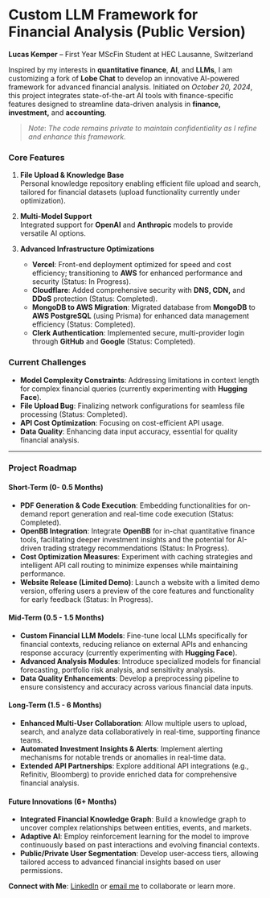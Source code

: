 # Custom LLM Framework for Financial Analysis (Public Version)

**Lucas Kemper** – First Year MScFin Student at HEC Lausanne, Switzerland

Inspired by my interests in **quantitative finance**, **AI**, and **LLMs**, I am customizing a fork of **Lobe Chat** to develop an innovative AI-powered framework for advanced financial analysis. Initiated on *October 20, 2024*, this project integrates state-of-the-art AI tools with finance-specific features designed to streamline data-driven analysis in **finance, investment,** and **accounting**.

> *Note*: *The code remains private to maintain confidentiality as I refine and enhance this framework.*

### Core Features
1. **File Upload & Knowledge Base**  
   Personal knowledge repository enabling efficient file upload and search, tailored for financial datasets (upload functionality currently under optimization).
   
2. **Multi-Model Support**  
   Integrated support for **OpenAI** and **Anthropic** models to provide versatile AI options.

3. **Advanced Infrastructure Optimizations**
   - **Vercel**: Front-end deployment optimized for speed and cost efficiency; transitioning to **AWS** for enhanced performance and security (Status: In Progress).
   - **Cloudflare**: Added comprehensive security with **DNS, CDN,** and **DDoS** protection (Status: Completed).
   - **MongoDB to AWS Migration**: Migrated database from **MongoDB** to **AWS PostgreSQL** (using Prisma) for enhanced data management efficiency (Status: Completed).
   - **Clerk Authentication**: Implemented secure, multi-provider login through **GitHub** and **Google** (Status: Completed).

### Current Challenges
- **Model Complexity Constraints**: Addressing limitations in context length for complex financial queries (currently experimenting with **Hugging Face**).
- **File Upload Bug**: Finalizing network configurations for seamless file processing (Status: Completed).
- **API Cost Optimization**: Focusing on cost-efficient API usage.
- **Data Quality**: Enhancing data input accuracy, essential for quality financial analysis.

---

### Project Roadmap

#### Short-Term (0- 0.5 Months)
   - **PDF Generation & Code Execution**: Embedding functionalities for on-demand report generation and real-time code execution (Status: Completed).
   - **OpenBB Integration**: Integrate **OpenBB** for in-chat quantitative finance tools, facilitating deeper investment insights and the potential for AI-driven trading strategy recommendations (Status: In Progress).
   - **Cost Optimization Measures**: Experiment with caching strategies and intelligent API call routing to minimize expenses while maintaining performance.
   - **Website Release (Limited Demo)**: Launch a website with a limited demo version, offering users a preview of the core features and functionality for early feedback (Status: In Progress).


#### Mid-Term (0.5 - 1.5 Months)
   - **Custom Financial LLM Models**: Fine-tune local LLMs specifically for financial contexts, reducing reliance on external APIs and enhancing response accuracy (currently experimenting with **Hugging Face**).
   - **Advanced Analysis Modules**: Introduce specialized models for financial forecasting, portfolio risk analysis, and sensitivity analysis.
   - **Data Quality Enhancements**: Develop a preprocessing pipeline to ensure consistency and accuracy across various financial data inputs.

#### Long-Term (1.5 - 6 Months)
   - **Enhanced Multi-User Collaboration**: Allow multiple users to upload, search, and analyze data collaboratively in real-time, supporting finance teams.
   - **Automated Investment Insights & Alerts**: Implement alerting mechanisms for notable trends or anomalies in real-time data.
   - **Extended API Partnerships**: Explore additional API integrations (e.g., Refinitiv, Bloomberg) to provide enriched data for comprehensive financial analysis.

#### Future Innovations (6+ Months)
   - **Integrated Financial Knowledge Graph**: Build a knowledge graph to uncover complex relationships between entities, events, and markets.
   - **Adaptive AI**: Employ reinforcement learning for the model to improve continuously based on past interactions and evolving financial contexts.
   - **Public/Private User Segmentation**: Develop user-access tiers, allowing tailored access to advanced financial insights based on user permissions.

**Connect with Me**: [LinkedIn](https://rebrand.ly/2ods4c7) or [email me](mailto:lucas.kemper@unil.ch) to collaborate or learn more.
